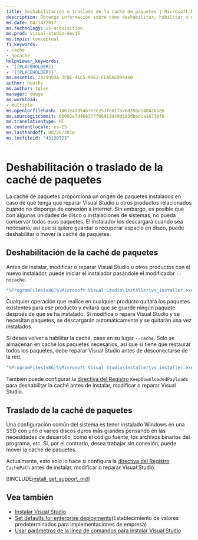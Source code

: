 ```yaml
---
title: Deshabilitación o traslado de la caché de paquetes | Microsoft Docs
description: Obtenga información sobre cómo deshabilitar, habilitar o mover la caché de paquetes para las implementaciones de Visual Studio.
ms.date: 04/14/2017
ms.technology: vs-acquisition
ms.prod: visual-studio-dev15
ms.topic: conceptual
f1_keywords:
- cache
- nocache
helpviewer_keywords:
- '{{PLACEHOLDER}}'
- '{{PLACEHOLDER}}'
ms.assetid: 2429993A-3F0E-41C5-9562-FEA6AE994440
author: heaths
ms.author: tglee
manager: douge
ms.workload:
- multiple
ms.openlocfilehash: 1461e4d854b7e2e257fe81fa76d39aa140426b86
ms.sourcegitcommit: 6b092e7d466377f06913d49d183dbbdca16730f0
ms.translationtype: HT
ms.contentlocale: es-ES
ms.lasthandoff: 08/28/2018
ms.locfileid: "43138523"
---
```

# <a name="disable-or-move-the-package-cache"></a>Deshabilitación o traslado de la caché de paquetes

La caché de paquetes proporciona un origen de paquetes instalados en caso de que tenga que reparar Visual Studio u otros productos relacionados cuando no disponga de conexión a Internet. Sin embargo, es posible que con algunas unidades de disco o instalaciones de sistemas, no pueda conservar todos esos paquetes.
El instalador los descargará cuando sea necesario; así que si quiere guardar o recuperar espacio en disco, puede deshabilitar o mover la caché de paquetes.

## <a name="disable-the-package-cache"></a>Deshabilitación de la caché de paquetes

Antes de instalar, modificar o reparar Visual Studio u otros productos con el nuevo instalador, puede iniciar el instalador pasándole el modificador `--nocache`.

```cmd
"%ProgramFiles(x86)%\Microsoft Visual Studio\Installer\vs_installer.exe" --nocache
```

Cualquier operación que realice en cualquier producto quitará los paquetes existentes para ese producto y evitará que se guarde ningún paquete después de que se ha instalado. Si modifica o repara Visual Studio y se necesitan paquetes, se descargarán automáticamente y se quitarán una vez instalados.

Si desea volver a habilitar la caché, pase en su lugar `--cache`. Solo se almacenan en caché los paquetes necesarios, así que si tiene que restaurar todos los paquetes, debe reparar Visual Studio antes de desconectarse de la red.

```cmd
"%ProgramFiles(x86)%\Microsoft Visual Studio\Installer\vs_installer.exe" repair --passive --norestart --cache
```

También puede configurar la [directiva del Registro](set-defaults-for-enterprise-deployments.md) `KeepDownloadedPayloads` para deshabilitar la caché antes de instalar, modificar o reparar Visual Studio.

## <a name="move-the-package-cache"></a>Traslado de la caché de paquetes

Una configuración común del sistema es tener instalado Windows en una SSD con uno o varios discos duros más grandes pensando en las necesidades de desarrollo, como el código fuente, los archivos binarios del programa, etc. Si, por el contrario, desea trabajar sin conexión, puede mover la caché de paquetes.

Actualmente, esto solo lo hace si configura la [directiva del Registro](set-defaults-for-enterprise-deployments.md) `CachePath` antes de instalar, modificar o reparar Visual Studio.

[!INCLUDE[install_get_support_md](includes/install_get_support_md.md)]

## <a name="see-also"></a>Vea también

* [Instalar Visual Studio](install-visual-studio.md)
* [Set defaults for enterprise deployments](set-defaults-for-enterprise-deployments.md)(Establecimiento de valores predeterminados para implementaciones de empresa)
* [Usar parámetros de la línea de comandos para instalar Visual Studio](use-command-line-parameters-to-install-visual-studio.md)
